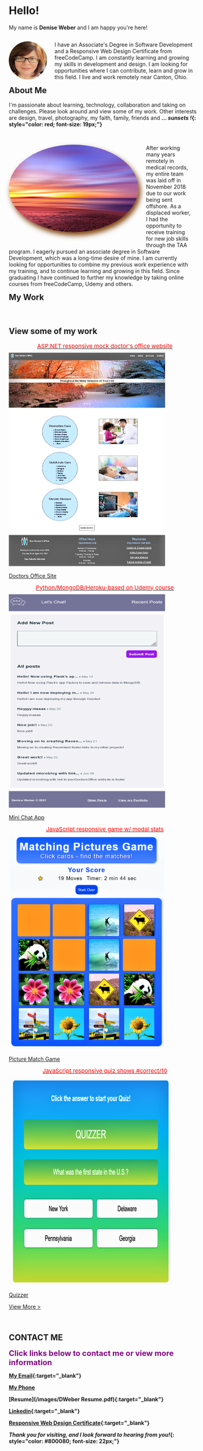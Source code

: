 
# Hello!  
My name is **Denise Weber** and I am happy you're here!

<p style="margin-right: 20px; float: right;"><img src="/images/me.png" alt="Denise picture" width="100" height="100" style="border-radius:50%; margin-right: 20px; float: left;"/> I have an Associate's Degree in Software Development and a Responsive Web Design Certificate from freeCodeCamp. I am constantly learning and growing my skills in development and design. I am looking for opportunities where I can contribute, learn and grow in this field. I live and work remotely near Canton, Ohio.</p> 

## About Me
I'm passionate about learning, technology, collaboration and taking on challenges. Please look around and view some of my work. Other interests are design, travel, photography, my faith, family, friends and **... *sunsets !*{: style="color: red; font-size: 19px;"}** <br><br>

<p style="margin-right: 20px; float: right;"><img src="images/sunset.png" alt="sunset picture" width="340" height="230" style="border-radius:50%; box-shadow: 5px 8px 14px #7e4108; margin-bottom: 28px; margin-right: 20px; float: left;"/> 
After working many years remotely in medical records, my entire team was laid off in November 2018 due to our work being sent offshore. As a displaced worker, I had the opportunity to receive training for new job skills through the TAA program. I eagerly pursued an associate degree in Software Development, which was a long-time desire of mine. I am currently looking for opportunities to combine my previous work experience with my training, and to continue learning and growing in this field. Since graduating I have continued to further my knowledge by taking online courses from freeCodeCamp, Udemy and others.</p>
<br><br>

## My Work
<section id="projects" class="projects-section">
 <br>
  <h2 class="projects-section-header">View some of my work</h2>
  <div class="projects-grid">
  <a href="https://yourdoctorsoffice2021.azurewebsites.net/" target="_blank" class="project-tile">
   <p style="color: red; font-weight: 400; font-size: 15px; line-height: 1.2; text-align:center; margin: 0 15px 8px 15px;">ASP.NET responsive mock doctor's office website</p>
<img class="project-image" src="/images/homepage.png" alt="project"/>
   <p class="project project-title">
    <span class="code">Doctors Office Site</span>
    </p>
  </a>
  <a href="http://dweber-microblog-app.herokuapp.com/" target="_blank" class="project-tile">
   <p style="color: red; font-weight: 400; font-size: 15px; line-height: 1.2; text-align: center; margin: 0 15px 8px 15px;">Python/MongoDB/Heroku-based on Udemy course</p>
 <img class="project-image" src="/images/BlogApp.PNG" alt="project" />
    <p class="project project-title">
      <span class="code">Mini Chat App</span>
    </p>
    </a>
  <a href="https://deniseweberdev.com/matchGame/" target="_blank" class="project-tile"> 
   <p style="color: red; font-weight: 400; font-size: 15px; line-height: 1.2; text-align: center; margin: 0 15px 8px 15px;">JavaScript responsive game w/ modal stats</p>
<img class="project-image" src="/images/MatchGame.png" alt="project"/>
 <p class="project project-title">
      <span class="code">Picture Match Game</span>
    </p>  
   </a>
       <a href="https://deniseweberdev.com/Quizzer/" target="_blank" class="project-tile">
        <p style="color: red; font-weight: 400; font-size: 15px; line-height: 1.2; text-align: center; margin: 0 15px 8px 15px;">JavaScript responsive quiz shows #correct/10</p>
    <img class="project-image" src="/images/QuizzerGame.png" alt="project"/>
     <p class="project project-title">
      <span class="code">Quizzer</span>
    </p>   
    </a>   
 </div>  
  
  <a href="https://codepen.io/denise_weber/full/NWgjOwy" class="btn btn-show-all" target="_blank">View More ></a>
</section>


<br>



## CONTACT ME 
**<span style="color: #800080; font-size: 20px;">Click links below to contact me or view more information</span>**  

**[My Email](mailto:dweber0001@gmail.com?subject=[GitHub]%20Source%20MyPortfolio){:target="_blank"}**

**<a href="tel:+3302121204">My Phone</a>**

**[Resume](/images/DWeber Resume.pdf){:target="_blank"}**

**[Linkedin](https://www.linkedin.com/in/deniseweber0001/){:target="_blank"}**

**[Responsive Web Design Certificate](https://www.freecodecamp.org/certification/denise_weber/responsive-web-design){:target="_blank"}**

***Thank you for visiting, and I look forward to hearing from you!*{: style="color: #800080; font-size: 22px;"}**          
